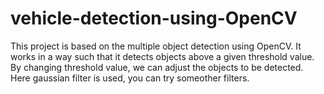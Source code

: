 # vehicle-detection-using-OpenCV
This project is based on the multiple object detection using OpenCV. It works in a way such that it detects objects above a given threshold value. By changing threshold value, we can adjust the objects to be detected. Here gaussian filter is used, you can try someother filters.

